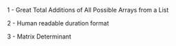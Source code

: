 1 - Great Total Additions of All Possible Arrays from a List

2 - Human readable duration format

3 - Matrix Determinant
